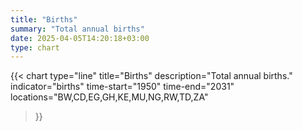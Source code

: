 ```yaml
---
title: "Births"
summary: "Total annual births"
date: 2025-04-05T14:20:18+03:00
type: chart
---
```


{{< chart
    type="line"
    title="Births"
    description="Total annual births."
    indicator="births"
    time-start="1950"
    time-end="2031"
    locations="BW,CD,EG,GH,KE,MU,NG,RW,TD,ZA"
>}}
